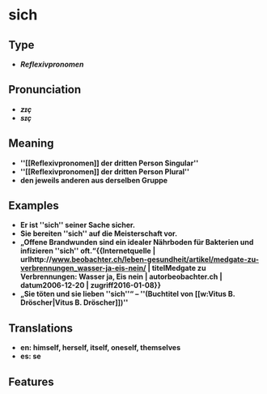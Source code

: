 # sich
## Type
- _**Reflexivpronomen**_
## Pronunciation
- _**zɪç**_
- _**sɪç**_
## Meaning
- **''[[Reflexivpronomen]] der dritten Person Singular''**
- **''[[Reflexivpronomen]] der dritten Person Plural''**
- **den jeweils anderen aus derselben Gruppe**
## Examples
- **Er ist ''sich'' seiner Sache sicher.**
- **Sie bereiten ''sich'' auf die Meisterschaft vor.**
- **„Offene Brandwunden sind ein idealer Nährboden für Bakterien und infizieren ''sich'' oft.“<ref>{{Internetquelle | urlhttp://www.beobachter.ch/leben-gesundheit/artikel/medgate-zu-verbrennungen_wasser-ja-eis-nein/ | titelMedgate zu Verbrennungen: Wasser ja, Eis nein | autorbeobachter.ch | datum2006-12-20 | zugriff2016-01-08}}</ref>**
- **„Sie töten und sie lieben ''sich''“ – ''(Buchtitel von [[w:Vitus B. Dröscher|Vitus B. Dröscher]])''**
## Translations
- **en: himself, herself, itself, oneself, themselves**
- **es: se**
## Features
